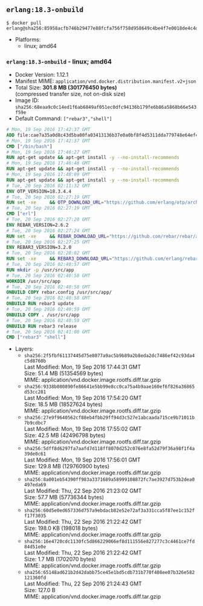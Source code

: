 ## `erlang:18.3-onbuild`

```console
$ docker pull erlang@sha256:85958acfb746b29477e88fcfa756f758d958649c4be4f7e0018de4c4d063754b
```

-	Platforms:
	-	linux; amd64

### `erlang:18.3-onbuild` - linux; amd64

-	Docker Version: 1.12.1
-	Manifest MIME: `application/vnd.docker.distribution.manifest.v2+json`
-	Total Size: **301.8 MB (301776450 bytes)**  
	(compressed transfer size, not on-disk size)
-	Image ID: `sha256:68eaa9c0c14ed1f6ab6849af051ec0dfc94136b179fe6b86a5868b66e543f59e`
-	Default Command: `["rebar3","shell"]`

```dockerfile
# Mon, 19 Sep 2016 17:42:37 GMT
ADD file:cae7a35a0d8c43d5ba00fa03413136b37e0a0bf8f4d5311dda779748e64ef425 in / 
# Mon, 19 Sep 2016 17:42:37 GMT
CMD ["/bin/bash"]
# Mon, 19 Sep 2016 17:46:27 GMT
RUN apt-get update && apt-get install -y --no-install-recommends 		ca-certificates 		curl 		wget 	&& rm -rf /var/lib/apt/lists/*
# Mon, 19 Sep 2016 17:46:48 GMT
RUN apt-get update && apt-get install -y --no-install-recommends 		bzr 		git 		mercurial 		openssh-client 		subversion 				procps 	&& rm -rf /var/lib/apt/lists/*
# Mon, 19 Sep 2016 17:48:09 GMT
RUN apt-get update && apt-get install -y --no-install-recommends 		autoconf 		automake 		bzip2 		file 		g++ 		gcc 		imagemagick 		libbz2-dev 		libc6-dev 		libcurl4-openssl-dev 		libdb-dev 		libevent-dev 		libffi-dev 		libgeoip-dev 		libglib2.0-dev 		libjpeg-dev 		libkrb5-dev 		liblzma-dev 		libmagickcore-dev 		libmagickwand-dev 		libmysqlclient-dev 		libncurses-dev 		libpng-dev 		libpq-dev 		libreadline-dev 		libsqlite3-dev 		libssl-dev 		libtool 		libwebp-dev 		libxml2-dev 		libxslt-dev 		libyaml-dev 		make 		patch 		xz-utils 		zlib1g-dev 	&& rm -rf /var/lib/apt/lists/*
# Tue, 20 Sep 2016 02:11:32 GMT
ENV OTP_VERSION=18.3.4.4
# Tue, 20 Sep 2016 02:27:19 GMT
RUN set -xe 	&& OTP_DOWNLOAD_URL="https://github.com/erlang/otp/archive/OTP-$OTP_VERSION.tar.gz" 	&& OTP_DOWNLOAD_SHA256="3956f5c4fcd05848c7fe048d5c4ef7eaf002a8312cba0674150c5a10ab0e9f04" 	&& runtimeDeps='libodbc1 			libsctp1' 	&& buildDeps='unixodbc-dev 			libsctp-dev' 	&& apt-get update 	&& apt-get install -y --no-install-recommends $runtimeDeps 	&& apt-get install -y --no-install-recommends $buildDeps 	&& curl -fSL -o otp-src.tar.gz "$OTP_DOWNLOAD_URL" 	&& echo "$OTP_DOWNLOAD_SHA256 otp-src.tar.gz" | sha256sum -c - 	&& mkdir -p /usr/src/otp-src 	&& tar -xzf otp-src.tar.gz -C /usr/src/otp-src --strip-components=1 	&& rm otp-src.tar.gz 	&& cd /usr/src/otp-src 	&& ./otp_build autoconf 	&& ./configure --enable-sctp 	&& make -j$(nproc) 	&& make install 	&& find /usr/local -name examples | xargs rm -rf 	&& apt-get purge -y --auto-remove $buildDeps 	&& rm -rf /usr/src/otp-src /var/lib/apt/lists/*
# Tue, 20 Sep 2016 02:27:19 GMT
CMD ["erl"]
# Tue, 20 Sep 2016 02:27:20 GMT
ENV REBAR_VERSION=2.6.2
# Tue, 20 Sep 2016 02:27:24 GMT
RUN set -xe 	&& REBAR_DOWNLOAD_URL="https://github.com/rebar/rebar/archive/${REBAR_VERSION##*@}.tar.gz" 	&& REBAR_DOWNLOAD_SHA256="ed2a49300f2f8ae7c95284e53e95dd85430952d2843ce224a17db2b312964400" 	&& mkdir -p /usr/src/rebar-src 	&& curl -fSL -o rebar-src.tar.gz "$REBAR_DOWNLOAD_URL" 	&& echo "$REBAR_DOWNLOAD_SHA256 rebar-src.tar.gz" | sha256sum -c - 	&& tar -xzf rebar-src.tar.gz -C /usr/src/rebar-src --strip-components=1 	&& rm rebar-src.tar.gz 	&& cd /usr/src/rebar-src 	&& ./bootstrap 	&& install -v ./rebar /usr/local/bin/ 	&& rm -rf /usr/src/rebar-src
# Tue, 20 Sep 2016 02:27:25 GMT
ENV REBAR3_VERSION=3.2.0
# Tue, 20 Sep 2016 02:28:02 GMT
RUN set -xe 	&& REBAR3_DOWNLOAD_URL="https://github.com/erlang/rebar3/archive/${REBAR3_VERSION##*@}.tar.gz" 	&& REBAR3_DOWNLOAD_SHA256="78ad27372eea6e215790e161ae46f451c107a58a019cc7fb4551487903516455" 	&& mkdir -p /usr/src/rebar3-src 	&& curl -fSL -o rebar3-src.tar.gz "$REBAR3_DOWNLOAD_URL" 	&& echo "$REBAR3_DOWNLOAD_SHA256 rebar3-src.tar.gz" | sha256sum -c - 	&& tar -xzf rebar3-src.tar.gz -C /usr/src/rebar3-src --strip-components=1 	&& rm rebar3-src.tar.gz 	&& cd /usr/src/rebar3-src 	&& HOME=$PWD ./bootstrap 	&& install -v ./rebar3 /usr/local/bin/ 	&& rm -rf /usr/src/rebar3-src
# Tue, 20 Sep 2016 02:40:57 GMT
RUN mkdir -p /usr/src/app
# Tue, 20 Sep 2016 02:40:58 GMT
WORKDIR /usr/src/app
# Tue, 20 Sep 2016 02:40:58 GMT
ONBUILD COPY rebar.config /usr/src/app/
# Tue, 20 Sep 2016 02:40:58 GMT
ONBUILD RUN rebar3 update
# Tue, 20 Sep 2016 02:40:59 GMT
ONBUILD COPY . /usr/src/app
# Tue, 20 Sep 2016 02:40:59 GMT
ONBUILD RUN rebar3 release
# Tue, 20 Sep 2016 02:41:00 GMT
CMD ["rebar3" "shell"]
```

-	Layers:
	-	`sha256:2f5fbf61137445d75e8077a9ac5b9b89a2b8eda2dc7486ef42c93da4c5d8760b`  
		Last Modified: Mon, 19 Sep 2016 17:44:31 GMT  
		Size: 51.4 MB (51354569 bytes)  
		MIME: application/vnd.docker.image.rootfs.diff.tar.gzip
	-	`sha256:9338b080890fe86641e5bb99e8cc0ca75a4b9aae160ef6f826a36865d53cc281`  
		Last Modified: Mon, 19 Sep 2016 17:54:20 GMT  
		Size: 18.5 MB (18527624 bytes)  
		MIME: application/vnd.docker.image.rootfs.diff.tar.gzip
	-	`sha256:27e9f9640562cf88eb4fbb29ff94d3c527e1abcaada715ce9b71011b7b9cdbc7`  
		Last Modified: Mon, 19 Sep 2016 17:55:02 GMT  
		Size: 42.5 MB (42496798 bytes)  
		MIME: application/vnd.docker.image.rootfs.diff.tar.gzip
	-	`sha256:5dff8d6297fa7aafd7d118ff8070d252c076e8fa52d79f36a98f1f4a39de0c61`  
		Last Modified: Mon, 19 Sep 2016 17:56:01 GMT  
		Size: 129.8 MB (129760900 bytes)  
		MIME: application/vnd.docker.image.rootfs.diff.tar.gzip
	-	`sha256:8a001eb54390ff983a3371689a58999108872fc7ae3927d753b2dea0497eda69`  
		Last Modified: Thu, 22 Sep 2016 21:23:02 GMT  
		Size: 57.7 MB (57736344 bytes)  
		MIME: application/vnd.docker.image.rootfs.diff.tar.gzip
	-	`sha256:60d5e0ed657336d757a9ebdacb82e52e72af3a331cca5f87ee1c152ff17f3035`  
		Last Modified: Thu, 22 Sep 2016 21:22:42 GMT  
		Size: 198.0 KB (198018 bytes)  
		MIME: application/vnd.docker.image.rootfs.diff.tar.gzip
	-	`sha256:16e4720cdc1130fc5d866229066ef8d111556e827277c3c4461ce7fd84d51e0e`  
		Last Modified: Thu, 22 Sep 2016 21:22:42 GMT  
		Size: 1.7 MB (1702070 bytes)  
		MIME: application/vnd.docker.image.rootfs.diff.tar.gzip
	-	`sha256:65148ad621b2d42dabb75ce45e1bd5cdb731b770f408ee07b326e582121360fd`  
		Last Modified: Thu, 22 Sep 2016 21:24:43 GMT  
		Size: 127.0 B  
		MIME: application/vnd.docker.image.rootfs.diff.tar.gzip
